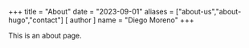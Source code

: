 +++
title = "About"
date = "2023-09-01"
aliases = ["about-us","about-hugo","contact"]
[ author ]
  name = "Diego Moreno"
+++

This is an about page.
